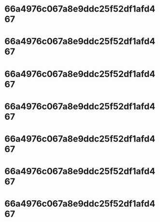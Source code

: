 # 66a4976c067a8e9ddc25f52df1afd467
# 66a4976c067a8e9ddc25f52df1afd467
# 66a4976c067a8e9ddc25f52df1afd467
# 66a4976c067a8e9ddc25f52df1afd467
# 66a4976c067a8e9ddc25f52df1afd467
# 66a4976c067a8e9ddc25f52df1afd467
# 66a4976c067a8e9ddc25f52df1afd467
